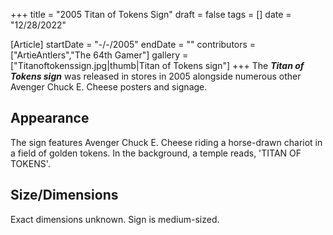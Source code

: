 +++
title = "2005 Titan of Tokens Sign"
draft = false
tags = []
date = "12/28/2022"

[Article]
startDate = "-/-/2005"
endDate = ""
contributors = ["ArtieAntlers","The 64th Gamer"]
gallery = ["Titanoftokenssign.jpg|thumb|Titan of Tokens sign"]
+++
The <b><i>Titan of Tokens sign</b></i> was released in stores in 2005 alongside numerous other Avenger Chuck E. Cheese posters and signage.

<h2> Appearance </h2>

The sign features Avenger Chuck E. Cheese riding a horse-drawn chariot in a field of golden tokens. In the background, a temple reads, 'TITAN OF TOKENS'.

<h2> Size/Dimensions </h2>
Exact dimensions unknown. Sign is medium-sized.